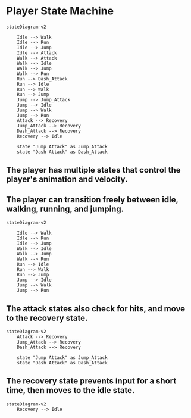 # Player State Machine

```mermaid
stateDiagram-v2

    Idle --> Walk
    Idle --> Run
    Idle --> Jump
    Idle --> Attack
    Walk --> Attack
    Walk --> Idle
    Walk --> Jump
    Walk --> Run
    Run --> Dash_Attack
    Run --> Idle
    Run --> Walk
    Run --> Jump
    Jump --> Jump_Attack
    Jump --> Idle
    Jump --> Walk
    Jump --> Run
    Attack --> Recovery
    Jump_Attack --> Recovery
    Dash_Attack --> Recovery
    Recovery --> Idle

    state "Jump Attack" as Jump_Attack
    state "Dash Attack" as Dash_Attack
```

## The player has multiple states that control the player's animation and velocity.

## The player can transition freely between idle, walking, running, and jumping.
```mermaid
stateDiagram-v2

    Idle --> Walk
    Idle --> Run
    Idle --> Jump
    Walk --> Idle
    Walk --> Jump
    Walk --> Run
    Run --> Idle
    Run --> Walk
    Run --> Jump
    Jump --> Idle
    Jump --> Walk
    Jump --> Run
```
## The attack states also check for hits, and move to the recovery state.
```mermaid
stateDiagram-v2
    Attack --> Recovery
    Jump_Attack --> Recovery
    Dash_Attack --> Recovery

    state "Jump Attack" as Jump_Attack
    state "Dash Attack" as Dash_Attack
```
## The recovery state prevents input for a short time, then moves to the idle state.
```mermaid
stateDiagram-v2
    Recovery --> Idle
```

